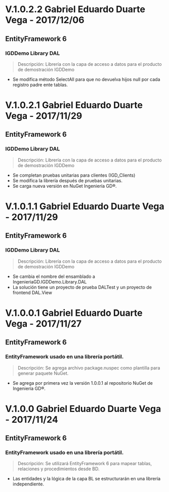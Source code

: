 # V.1.0.2.2 Gabriel Eduardo Duarte Vega - 2017/12/06
## EntityFramework 6
### IGDDemo Library DAL
> Descripción: Librería con la capa de acceso a datos para el producto de demostración IGDDemo
+ Se modifica método SelectAll para que no devuelva hijos null por cada registro padre ente tablas.

# V.1.0.2.1 Gabriel Eduardo Duarte Vega - 2017/11/29
## EntityFramework 6
### IGDDemo Library DAL
> Descripción: Librería con la capa de acceso a datos para el producto de demostración IGDDemo
+ Se completan pruebas unitarias para clientes (IGD_Clients)
+ Se modifica la librería después de pruebas unitarias.
+ Se carga nueva versión en NuGet Ingeniería GD®.

# V.1.0.1.1 Gabriel Eduardo Duarte Vega - 2017/11/29
## EntityFramework 6
### IGDDemo Library DAL
> Descripción: Librería con la capa de acceso a datos para el producto de demostración IGDDemo
+ Se cambia el nombre del ensamblado a IngenieriaGD.IGDDemo.Library.DAL
+ La solución tiene un proyecto de prueba DALTest y un proyecto de frontend DAL.View

# V.1.0.0.1 Gabriel Eduardo Duarte Vega - 2017/11/27
## EntityFramework 6
### EntityFramework usado en una librería portátil.
> Descripción: Se agrega archivo package.nuspec como plantilla para generar paquete NuGet.
+ Se agrega por primera vez la versión 1.0.0.1 al repositorio NuGet de Ingeniería GD®.

# V.1.0.0 Gabriel Eduardo Duarte Vega - 2017/11/24
## EntityFramework 6
### EntityFramework usado en una librería portátil.
> Descripción: Se utilizará EntityFramework 6 para mapear tablas, relaciones y procedimientos desde BD.
+ Las entidades y la lógica de la capa BL se estructurarán en una librería independiente.
